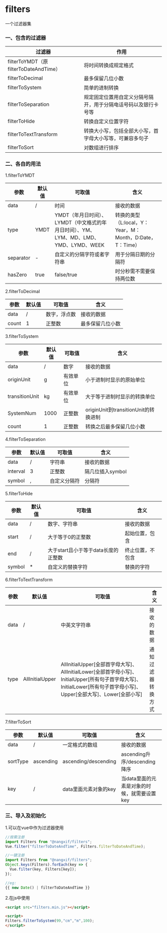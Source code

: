 # filters

一个过滤器集

### 一、包含的过滤器

| 过滤器                                | 作用                                                         |
| ------------------------------------- | ------------------------------------------------------------ |
| filterToYMDT（原filterToDateAndTime） | 将时间转换成规定格式                                         |
| filterToDecimal                       | 最多保留几位小数                                             |
| filterToSystem                        | 简单的进制转换                                               |
| filterToSeparation                    | 规定固定位置用自定义分隔号隔开，用于分隔电话号码以及银行卡号等 |
| filterToHide                          | 转换自定义位置字符                                           |
| filterToTextTransform                 | 转换大小写，包括全部大小写，首字母大小写等，可兼容多句子     |
| filterToSort                          | 对数组进行排序                                               |

### 二、各自的用法

1.filterToYMDT

| 参数      | 默认值 | 可取值                                | 含义                     |
| --------- | ------ | ------------------------------------- | ------------------------ |
| data      | /      | 时间                                  | 接收的数据               |
| type      | YMDT   | YMDT（年月日时间）、LYMDT（中文格式的年月日时间）、YM、LYM、MD、LMD、YMD、LYMD、WEEK | 转换的类型（L:local，Y：Year，M：Month，D:Date，T：Time） |
| separator | -      | 自定义的分隔字符或者字符串            | 用于分隔日期的分隔符     |
| hasZero   | true   | false/true                            | 时分秒需不需要保持两位数 |

2.filterToDecimal

| 参数  | 默认值 | 可取值       | 含义             |
| ----- | ------ | ------------ | ---------------- |
| data  | /      | 数字，浮点数 | 接收的数据       |
| count | 1      | 正整数       | 最多保留几位小数 |

3.filterToSystem

| 参数           | 默认值 | 可取值   | 含义                                 |
| -------------- | ------ | -------- | ------------------------------------ |
| data           | /      | 数字     | 接收的数据                           |
| originUnit     | g      | 有效单位 | 小于进制时显示的原始单位             |
| transitionUnit | kg     | 有效单位 | 大于等于进制时显示的转换单位         |
| SystemNum      | 1000   | 正整数   | originUnit到transitionUnit的转换进制 |
| count          | 1      | 正整数   | 转换之后最多保留几位小数             |

4.filterToSeparation

| 参数     | 默认值 | 可取值       | 含义             |
| -------- | ------ | ------------ | ---------------- |
| data     | /      | 字符串       | 接收的数据       |
| interval | 3      | 正整数       | 隔几位插入symbol |
| symbol   | ,      | 自定义分隔符 | 分隔符           |

5.filterToHide

| 参数   | 默认值 | 可取值                              | 含义             |
| ------ | ------ | ----------------------------------- | ---------------- |
| data   | /      | 数字、字符串                        | 接收的数据       |
| start  | /      | 大于等于0的正整数                   | 起始位置，包含   |
| end    | /      | 大于start且小于等于data长度的正整数 | 终止位置，不包含 |
| symbol | *      | 自定义的替换字符                    | 替换的字符       |

6.filterToTextTransform

| 参数 | 默认值          | 可取值                                                       | 含义               |
| ---- | --------------- | ------------------------------------------------------------ | ------------------ |
| data | /               | 中英文字符串                                                 | 接收的数据         |
| type | AllInitialUpper | AllInitialUpper[全部首字母大写]、AllInitialLower[全部首字母小写]、InitialUpper[所有句子首字母大写]、InitialLower[所有句子首字母小写]、Upper[全部大写]、Lower[全部小写] | 通知过滤器转换方式 |

7.filterToSort

| 参数     | 默认值    | 可取值                | 含义                                        |
| -------- | --------- | --------------------- | ------------------------------------------- |
| data     | /         | 一定格式的数组        | 接收的数据                                  |
| sortType | ascending | ascending/descending  | ascending升序/descending降序                |
| key      | /         | data里面元素对象的key | 当data里面的元素是对象的时候，就需要设置key |



### 三、导入及初始化

1.可以在vue中作为过滤器使用

```javascript
//按需注册
import Filters from "@nangxif/filters";
Vue.filter("filterToDateAndTime", Filters.filterToDateAndTime);

//一键注册
import Filters from "@nangxif/filters";
Object.keys(Filters).forEach(key => {
  Vue.filter(key, Filters[key]);
});

//eg:
{{ new Date() | filterToDateAndTime }}
```

2.在js中使用

```html
<script src="filters.min.js"></script>

<script>
Filters.filterToSystem(99,"cm","m",100);
</script>
```

